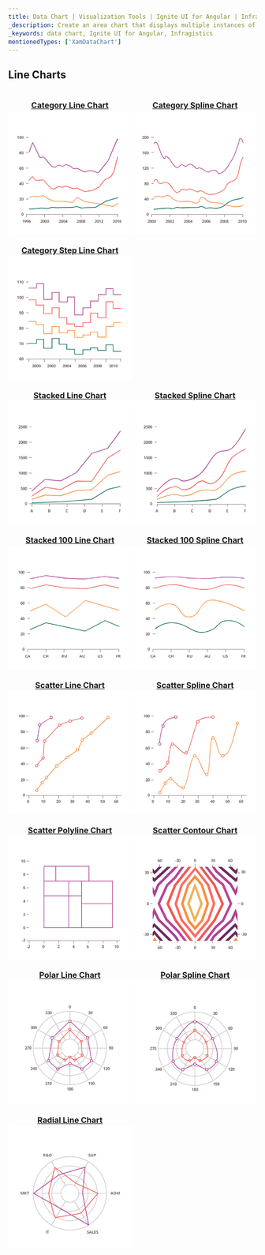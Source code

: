 ```yaml
---
title: Data Chart | Visualization Tools | Ignite UI for Angular | Infragistics | Line Chart
_description: Create an area chart that displays multiple instances of visual elements in the same plot area in order to create composite chart views.
_keywords: data chart, Ignite UI for Angular, Infragistics
mentionedTypes: ['XamDataChart']
---
```


## Line Charts

<section>
    <style>
        .linkContent {
            display: flex;
            flex-flow: column;
            align-items: center;
        }
        .link {
            display: inline-block;
            font-size: 1.0rem;
        }
        img {
            width: 250px;
            height: 250px;
            margin-top: -20px;
        }
    </style>
    <body>
        <a class="link" href="data-chart-type-category-line-series.md">
            <div class="linkContent">
                <h4>Category Line Chart</h4>
                <img src="../images/charts/data-chart-type-category-line-series.png">
            </div>
        </a>
        <a class="link" href="data-chart-type-category-spline-series.md">
            <div class="linkContent">
                <h4>Category Spline Chart</h4>
                <img src="../images/charts/data-chart-type-category-spline-series.png">
            </div>
        </a>
        <a class="link" href="data-chart-type-category-step-line-series.md">
            <div class="linkContent">
                <h4>Category Step Line Chart</h4>
                <img src="../images/charts/data-chart-type-category-step-line-series.png">
            </div>
        </a>
        <br>
        <a class="link" href="data-chart-type-stacked-line-series.md">
            <div class="linkContent">
                <h4>Stacked Line Chart</h4>
                <img src="../images/charts/data-chart-type-stacked-line-series.png">
            </div>
        </a>
        <a class="link" href="data-chart-type-stacked-spline-series.md">
            <div class="linkContent">
                <h4>Stacked Spline Chart</h4>
                <img src="../images/charts/data-chart-type-stacked-spline-series.png">
            </div>
        </a>
        <a class="link" href="data-chart-type-stacked-100-line-series.md">
            <div class="linkContent">
                <h4>Stacked 100 Line Chart</h4>
                <img src="../images/charts/data-chart-type-stacked-100-line-series.png">
            </div>
        </a>
        <a class="link" href="data-chart-type-stacked-100-spline-series.md">
            <div class="linkContent">
                <h4>Stacked 100 Spline Chart</h4>
                <img src="../images/charts/data-chart-type-stacked-100-spline-series.png">
            </div>
        </a>
        <br>
        <a class="link" href="data-chart-type-scatter-line-series.md">
            <div class="linkContent">
                <h4>Scatter Line Chart</h4>
                <img src="../images/charts/data-chart-type-scatter-line-series.png">
            </div>
        </a>
        <a class="link" href="data-chart-type-scatter-spline-series.md">
            <div class="linkContent">
                <h4>Scatter Spline Chart</h4>
                <img src="../images/charts/data-chart-type-scatter-spline-series.png">
            </div>
        </a>
        <a class="link" href="data-chart-type-scatter-polyline-series.md">
            <div class="linkContent">
                <h4>Scatter Polyline Chart</h4>
                <img src="../images/charts/data-chart-type-scatter-polyline-series.png">
            </div>
        </a>
        <a class="link" href="data-chart-type-scatter-contour-series.md">
            <div class="linkContent">
                <h4>Scatter Contour Chart</h4>
                <img src="../images/charts/data-chart-type-scatter-contour-series.png">
            </div>
        </a>
        <br>
        <a class="link" href="data-chart-type-polar-line-series.md">
            <div class="linkContent">
                <h4>Polar Line Chart</h4>
                <img src="../images/charts/data-chart-type-polar-line-series.png">
            </div>
        </a>
        <a class="link" href="data-chart-type-polar-spline-series.md">
            <div class="linkContent">
                <h4>Polar Spline Chart</h4>
                <img src="../images/charts/data-chart-type-polar-spline-series.png">
            </div>
        </a>
        <a class="link" href="data-chart-type-radial-line-series.md">
            <div class="linkContent">
                <h4>Radial Line Chart</h4>
                <img src="../images/charts/data-chart-type-radial-line-series.png">
            </div>
        </a>
    </body>
</section>

